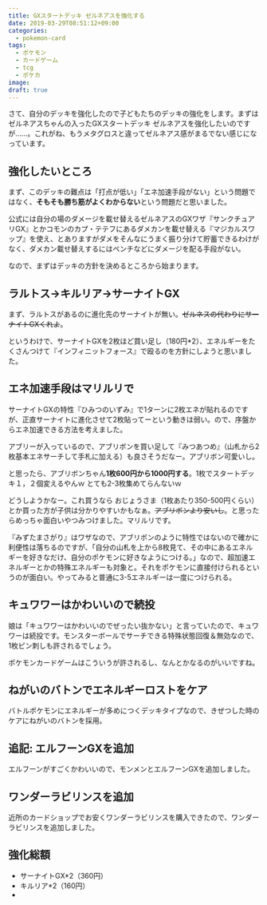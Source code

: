 ```yaml
---
title: GXスタートデッキ ゼルネアスを強化する
date: 2019-03-29T08:51:12+09:00
categories:
  - pokemon-card
tags:
  - ポケモン
  - カードゲーム
  - tcg
  - ポケカ
image: 
draft: true
---
```

さて、自分のデッキを強化したので子どもたちのデッキの強化をします。まずはゼルネアスちゃんの入ったGXスタートデッキ ゼルネアスを強化したいのですが……。これがね、もうメタグロスと違ってゼルネアス感がまるでない感じになっています。

<!--more-->

## 強化したいところ

まず、このデッキの難点は「打点が低い」「エネ加速手段がない」という問題ではなく、**そもそも勝ち筋がよくわからない**という問題だと思いました。

公式には自分の場のダメージを載せ替えるゼルネアスのGXワザ『サンクチュアリGX』とかコモンのカプ・テテフにあるダメカンを載せ替える『マジカルスワップ』を使え、とありますがダメをそんなにうまく振り分けて貯蓄できるわけがなく、ダメカン載せ替えするにはベンチなどにダメージを配る手段がない。

なので、まずはデッキの方針を決めるところから始まります。

## ラルトス->キルリア->サーナイトGX

まず、ラルトスがあるのに進化先のサーナイトが無い。~~ゼルネスの代わりにサーナイトGXくれよ~~。

というわけで、サーナイトGXを2枚ほど買い足し（180円*2）、エネルギーをたくさんつけて『インフィニットフォース』で殴るのを方針にしようと思いました。

## エネ加速手段はマリルリで

サーナイトGXの特性『ひみつのいずみ』で1ターンに2枚エネが貼れるのですが、正直サーナイトに進化させて2枚貼ってーという動きは弱い。ので、序盤からエネ加速できる方法を考えました。

アブリーが入っているので、アブリボンを買い足して『みつあつめ』（山札から2枚基本エネサーチして手札に加える）も良さそうだなー。アブリボン可愛いし。

と思ったら、アブリボンちゃん**1枚600円から1000円する**。1枚でスタートデッキ１，２個変えるやんｗ とても2-3枚集めてらんないｗ

どうしようかなー。これ買うなら おじょうさま（1枚あたり350-500円くらい） とか買った方が子供は分かりやすいかもなぁ。~~アブリボンより安いし~~。と思ったらめっちゃ面白いやつみつけました。マリルリです。

『みずたまさがり』はワザなので、アブリボンのように特性ではないので確かに利便性は落ちるのですが、「自分の山札を上から8枚見て、その中にあるエネルギーを好きなだけ、自分のポケモンに好きなようにつける。」なので、超加速エネルギーとかの特殊エネルギーも対象と。それをポケモンに直接付けられるというのが面白い。やってみると普通に3-5エネルギーは一度につけられる。

## キュワワーはかわいいので続投

娘は「キュワワーはかわいいのでぜったい抜かない」と言っていたので、キュワワーは続投です。モンスターボールでサーチできる特殊状態回復＆無効なので、1枚ピン刺しも許されるでしょう。

ポケモンカードゲームはこういうが許されるし、なんとかなるのがいいですね。

## ねがいのバトンでエネルギーロストをケア

バトルポケモンにエネルギーが多めにつくデッキタイプなので、きぜつした時のケアにねがいのバトンを採用。

## 追記: エルフーンGXを追加

エルフーンがすごくかわいいので、モンメンとエルフーンGXを追加しました。

## ワンダーラビリンスを追加

近所のカードショップでお安くワンダーラビリンスを購入できたので、ワンダーラビリンスを追加しました。

## 強化総額

- サーナイトGX*2（360円）
- キルリア*2（160円）
- 